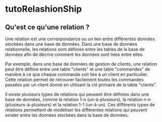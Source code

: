 # tutoRelashionShip

## Qu'est ce qu'une relation ?

Une relation est une correspondance ou un lien entre différentes données stockées dans une base de données. Dans une base de données relationnelle, les relations sont définies entre les tables de la base de données afin de décrire comment les données sont liées entre elles.

Par exemple, dans une base de données de gestion de clients, une relation peut être définie entre une table "clients" et une table "commandes" de manière à ce que chaque commande soit liée à un client en particulier. Cette relation permet de retrouver facilement toutes les commandes passées par un client donné en utilisant la clé primaire de la table "clients".

Il existe plusieurs types de relations qui peuvent être définies dans une base de données, comme la relation 1-n (un-à-plusieurs), la relation n-n (plusieurs-à-plusieurs) et la relation 1-1 (un-à-un). Ces différents types de relations permettent de modéliser les différentes relations qui peuvent exister entre les données stockées dans la base de données.